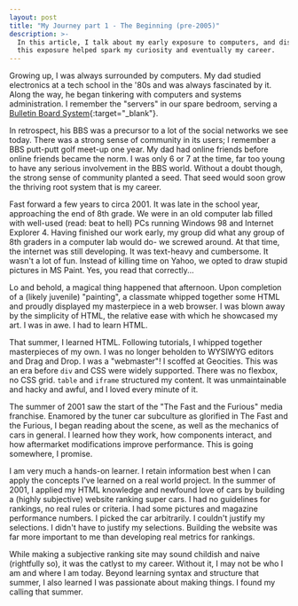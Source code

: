 ```yaml
---
layout: post
title: "My Journey part 1 - The Beginning (pre-2005)"
description: >-
  In this article, I talk about my early exposure to computers, and discuss how
  this exposure helped spark my curiosity and eventually my career.
---
```


Growing up, I was always surrounded by computers. My dad studied electronics at a tech school in the
'80s and was always fascinated by it. Along the way, he began tinkering with computers and systems
administration. I remember the "servers" in our spare bedroom, serving a
[Bulletin Board System](https://en.wikipedia.org/wiki/Bulletin_board_system){:target="\_blank"}.

In retrospect, his BBS was a precursor to a lot of the social networks we see today. There was a
strong sense of community in its users; I remember a BBS putt-putt golf meet-up one year. My dad had
online friends before online friends became the norm. I was only 6 or 7 at the time, far too young
to have any serious involvement in the BBS world. Without a doubt though, the strong sense of community
planted a seed. That seed would soon grow the thriving root system that is my career.

Fast forward a few years to circa 2001. It was late in the school year, approaching
the end of 8th grade. We were in an old computer lab filled with well-used (read: beat
to hell) PCs running Windows 98 and Internet Explorer 4. Having finished our work early,
my group did what any group of 8th graders in a computer lab would do- we screwed around.
At that time, the internet was still developing. It was text-heavy and cumbersome.
It wasn't a lot of fun. Instead of killing time on Yahoo, we opted to draw stupid
pictures in MS Paint. Yes, you read that correctly...

Lo and behold, a magical thing happened that afternoon. Upon completion of a (likely
juvenile) "painting", a classmate whipped together some HTML and proudly displayed my
masterpiece in a web browser. I was blown away by the simplicity of HTML, the
relative ease with which he showcased my art. I was in awe. I had to learn HTML.

That summer, I learned HTML. Following tutorials, I whipped together masterpieces
of my own. I was no longer beholden to WYSIWYG editors and Drag and Drop. I was a
"webmaster"! I scoffed at Geocities. This was an era before `div` and CSS were widely
supported. There was no flexbox, no CSS grid. `table` and `iframe` structured my
content. It was unmaintainable and hacky and awful, and I loved every minute of it.

The summer of 2001 saw the start of the "The Fast and the Furious" media franchise.
Enamored by the tuner car subculture as glorified in The Fast and the Furious, I
began reading about the scene, as well as the mechanics of cars in general. I
learned how they work, how components interact, and how aftermarket modifications
improve performance. This is going somewhere, I promise.

I am very much a hands-on learner. I retain information best when I can apply the
concepts I've learned on a real world project. In the summer of 2001, I applied
my HTML knowledge and newfound love of cars by building a (highly subjective)
website ranking super cars. I had no guidelines for rankings, no real rules or
criteria. I had some pictures and magazine performance numbers. I picked the car
arbitrarily. I couldn't justify my selections. I didn't have to justify my
selections. Building the website was far more important to me than developing real
metrics for rankings.

While making a subjective ranking site may sound childish and naive (rightfully so),
it was the catlyst to my career. Without it, I may not be who I am and where I am
today. Beyond learning syntax and structure that summer, I also learned I was
passionate about making things. I found my calling that summer.
